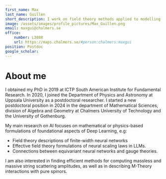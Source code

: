```yaml
---
first_name: Max
last_name: Guillen
short_description: I work on field theory methods applied to modelling of deep neural networks.
image: /assets/images/profile_pictures/Max_Guillen.png
email: maxgui@chalmers.se
office:
    number: L3088
    url: https://maps.chalmers.se/#person:chalmers:maxgui
position: Postdoc
google_scholar:
---
```


# About me

I obtained my PhD in 2019 at ICTP South American Institute for Fundamental Research. In 2020, I joined the Department of Physics and Astronomy at Uppsala University as a postdoctoral researcher. I started a new postdoctoral position in 2024 in the department of Mathematical Sciences, division of Algebra and Geometry at Chalmers University of Technology and the University of Gothenburg.

My main research on AI focuses on mathematical or physics-based formulations of foundational aspects of Deep Learning, e.g:

- Field theory descriptions of finite-width neural networks
- Effective field theory formulations of neural scaling laws in LLMs.
- Connections between equivariant neural networks and gauge theories.

I am also interested in finding efficient methods for computing massless and massive string scattering amplitudes, as well as in describing M-Theory interactions with pure spinors.
